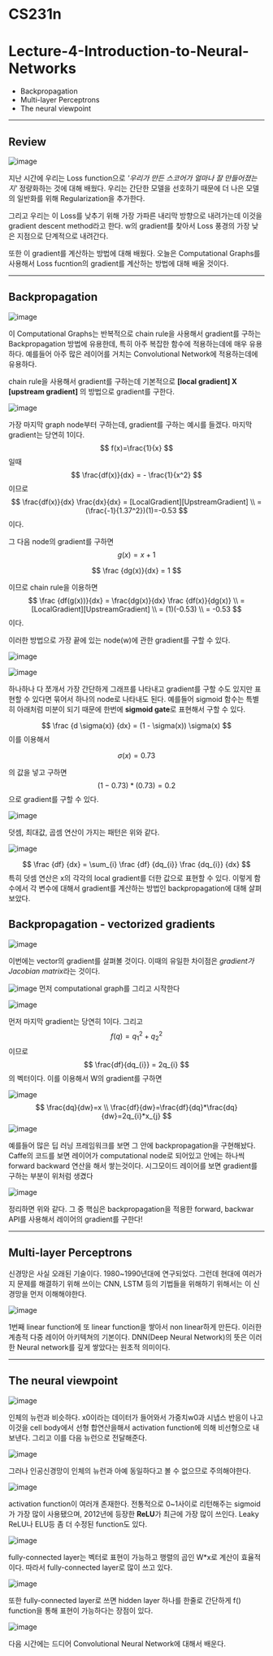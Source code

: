 # CS231n

# Lecture-4-Introduction-to-Neural-Networks
- Backpropagation                                                                                                                                                      
- Multi-layer Perceptrons
- The neural viewpoint
---------------------



## Review



![image](https://user-images.githubusercontent.com/62828866/125886711-42556497-bc4f-4a31-80bf-7c1c4126071a.png)



지난 시간에 우리는 Loss function으로 *'우리가 만든 스코어가 얼마나 잘 만들어졌는지'* 정량화하는 것에 대해 배웠다. 우리는 간단한 모델을 선호하기 때문에 더 나은 모델의 일반화를 위해 Regularization을 추가한다.

그리고 우리는 이 Loss를 낮추기 위해 가장 가파른 내리막 방향으로 내려가는데 이것을 gradient descent method라고 한다. w의 gradient를 찾아서 Loss 풍경의 가장 낮은 지점으로 단계적으로 내려간다.

또한 이 gradient를 계산하는 방법에 대해 배웠다. 오늘은 Computational Graphs를 사용해서 Loss fucntion의 gradient를 계산하는 방법에 대해 배울 것이다.

---------------------

## Backpropagation

![image](https://user-images.githubusercontent.com/62828866/125887845-74520c0b-5298-4a07-8482-d3f2c4ea3c0b.png)

이 Computational Graphs는 반복적으로 chain rule을 사용해서 gradient를 구하는 Backpropagation 방법에 유용한데, 특히 아주 복잡한 함수에 적용하는데에 매우 유용하다. 예를들어 아주 많은 레이어를 거치는 Convolutional Network에 적용하는데에 유용하다.



chain rule을 사용해서 gradient를 구하는데 기본적으로 **[local gradient] X [upstream gradient]** 의 방법으로 gradient를 구한다.

![image](https://user-images.githubusercontent.com/62828866/126234709-170d0ec8-bcce-4c40-a24e-722e06c64b00.png)

가장 마지막 graph node부터 구하는데, gradient를 구하는 예시를 들겠다. 마지막 gradient는 당연히 1이다.
$$
f(x)=\frac{1}{x}
$$
일때
$$
\frac{df(x)}{dx} = - \frac{1}{x^2}
$$
이므로 
$$
\frac{df(x)}{dx} \frac{dx}{dx} = [LocalGradient][UpstreamGradient] \\
= (\frac{-1}{1.37^2})(1)=-0.53
$$
 이다.

그 다음 node의 gradient를 구하면
$$
g(x)=x+1
$$

$$
\frac {dg(x)}{dx} = 1
$$

이므로 chain rule을 이용하면
$$
\frac {df(g(x))}{dx} = \frac{dg(x)}{dx} \frac {df(x)}{dg(x)} \\
= [LocalGradient][UpstreamGradient] \\
= (1)(-0.53) \\
= -0.53
$$
이다. 

이러한 방법으로 가장 끝에 있는 node(w)에 관한 gradient를 구할 수 있다.

![image](https://user-images.githubusercontent.com/62828866/126234856-6bd41b3e-7f1d-46d3-80f6-5eb3d90ec27c.png)


![image](https://user-images.githubusercontent.com/62828866/126234888-588b05e2-c482-409e-86f8-e21c83275572.png)

하나하나 다 쪼개서 가장 간단하게 그래프를 나타내고 gradient를 구할 수도 있지만 표현할 수 있다면 묶어서 하나의 node로 나타내도 된다. 예를들어 sigmoid 함수는 특별히 아래처럼 미분이 되기 때문에 한번에 **sigmoid gate**로 표현해서 구할 수 있다.

$$
\frac {d \sigma(x)} {dx} = (1 - \sigma(x)) \sigma(x)
$$
이를 이용해서


$$
\sigma(x)=0.73
$$


의 값을 넣고 구하면
$$
(1-0.73) * (0.73) = 0.2
$$
으로 gradient를 구할 수 있다.




![image](https://user-images.githubusercontent.com/62828866/126235688-b5f2b82b-e4d8-4209-9694-842c901dcffb.png)

덧셈, 최대값, 곱셈 연산이 가지는 패턴은 위와 같다.

 ![image](https://user-images.githubusercontent.com/62828866/126236356-8e61730a-29b8-40f5-861b-46b18eafabe5.png)




$$
\frac {df} {dx} = \sum_{i} \frac {df} {dq_{i}} \frac {dq_{i}} {dx}
$$
특히 덧셈 연산은 x의 각각의 local gradient를 더한 값으로 표현할 수 있다.  이렇게 함수에서 각 변수에 대해서 gradient를 계산하는 방법인 backpropagation에 대해 살펴보았다.

## Backpropagation - vectorized gradients

![image](https://user-images.githubusercontent.com/62828866/126237011-537e0ac0-3b4f-46e4-91e0-69c23cc6e1db.png)

이번에는 vector의 gradient를 살펴볼 것이다. 이때의 유일한 차이점은 *gradient가 Jacobian matrix*라는 것이다.

![image](https://user-images.githubusercontent.com/62828866/127001319-580a9843-6dde-4b5d-b766-9aad241e1646.png)
먼저 computational graph를 그리고 시작한다

![image](https://user-images.githubusercontent.com/62828866/127002183-ab73fff6-6738-4e2e-81f1-4c8050863b0c.png)

먼저 마지막 gradient는 당연히 1이다.
그리고 
$$
f(q)=q_1^2+q_2^2
$$
이므로
$$
\frac{df}{dq_{i}} = 2q_{i}
$$
의 벡터이다. 이를 이용해서 W의 gradient를 구하면

![image](https://user-images.githubusercontent.com/62828866/127002874-ffbcef65-862d-49fb-96e0-adc6810249d9.png)
$$
\frac{dq}{dw}=x \\
\frac{df}{dw}=\frac{df}{dq}*\frac{dq}{dw}=2q_{i}*x_{j}
$$
![image](https://user-images.githubusercontent.com/62828866/127091519-5ab80400-f676-47af-815e-c3ef0df0ddbd.png)

예를들어 많은 딥 러닝 프레임워크를 보면 그 안에 backpropagation을 구현해놨다. Caffe의 코드를 보면 레이어가 computational node로 되어있고 안에는 하나씩 forward backward 연산을 해서 쌓는것이다. 시그모이드 레이어를 보면 gradient를 구하는 부분이 위처럼 생겼다



![image](https://user-images.githubusercontent.com/62828866/127091636-7a2136c1-474c-47bd-a195-96cfe9cd3e80.png)

정리하면 위와 같다. 그 중 핵심은 backpropagation을 적용한 forward, backwar API를 사용해서 레이어의 gradient를 구한다!

---------------------

## Multi-layer Perceptrons

신경망은 사실 오래된 기술이다. 1980~1990년대에 연구되었다. 그런데 현대에 여러가지 문제를 해결하기 위해 쓰이는 CNN, LSTM 등의 기법들을 위해하기 위해서는 이 신경망을 먼저 이해해야한다.

![image](https://user-images.githubusercontent.com/62828866/127185959-1f04b066-2414-44a6-8767-e839e41518be.png)

1번째 linear function에 또 linear function을 쌓아서 non linear하게 만든다. 이러한 계층적 다중 레이어 아키텍쳐의 기본이다. DNN(Deep Neural Network)의 뜻은 이러한 Neural network를 깊게 쌓았다는 원초적 의미이다.

---------------------

## The neural viewpoint

![image](https://user-images.githubusercontent.com/62828866/127186697-e794c9f0-de13-404b-a28b-51c722ae85c9.png)

인체의 뉴런과 비슷하다. x0이라는 데이터가 들어와서 가중치w0과 시냅스 반응이 나고 이것을 cell body에서 선형 합연산을해서 activation function에 의해 비선형으로 내보낸다. 그리고 이를 다음 뉴런으로 전달해준다.

![image](https://user-images.githubusercontent.com/62828866/127187235-91d68d5b-6856-4ca9-b544-46f17e034da3.png)

그러나 인공신경망이 인체의 뉴런과 아예 동일하다고 볼 수 없으므로 주의해야한다.

![image](https://user-images.githubusercontent.com/62828866/127187331-95ea3eca-60b7-46e8-bb27-bc6af229045a.png)

activation function이 여러개 존재한다. 전통적으로 0~1사이로 리턴해주는 sigmoid가 가장 많이 사용됐으며, 2012년에 등장한 **ReLU**가 최근에 가장 많이 쓰인다. Leaky ReLU나 ELU등 좀 더 수정된 function도 있다.

![image](https://user-images.githubusercontent.com/62828866/127187516-b977a277-7783-476a-9de8-c07cb57de9ee.png)

fully-connected layer는 벡터로 표현이 가능하고 행렬의 곱인 W*x로 계산이 효율적이다. 따라서 fully-connected layer로 많이 쓰고 있다.

![image](https://user-images.githubusercontent.com/62828866/127187718-98fb296c-be91-41b6-b8d4-83a33fdd46da.png)

또한 fully-connected layer로 쓰면 hidden layer 하나를 한줄로 간단하게 f() function을 통해 표현이 가능하다는 장점이 있다.

![image](https://user-images.githubusercontent.com/62828866/127187823-1851e3c7-a274-4e91-a172-481d944e93a4.png)

다음 시간에는 드디어 Convolutional Neural Network에 대해서 배운다.
